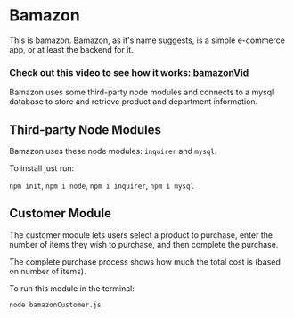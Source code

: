 # Bamazon

This is bamazon. Bamazon, as it's name suggests, is a simple e-commerce app, or at least the backend for it. 

### Check out this video to see how it works: [bamazonVid](./bamazonVid.mov)

Bamazon uses some third-party node modules and connects to a mysql database to store and retrieve product and department information.

## Third-party Node Modules
Bamazon uses these node modules: ```inquirer``` and ```mysql```.

To install just run:

```npm init```, 
```npm i node```, 
```npm i inquirer```, 
```npm i mysql```

## Customer Module
The customer module lets users select a product to purchase, enter the number of items they wish to purchase, and then complete the purchase.

The complete purchase process shows how much the total cost is (based on number of items).

To run this module in the terminal:

```node bamazonCustomer.js```
